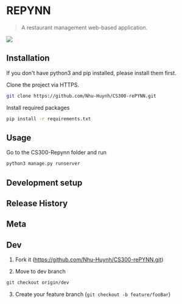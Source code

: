 # REPYNN
> A restaurant management web-based application.


![](header.png)

## Installation

If you don't have python3 and pip installed, please install them first.

Clone the project via HTTPS.

```sh
git clone https://github.com/Nhu-Huynh/CS300-rePYNN.git
```

Install required packages
```sh
pip install -r requirements.txt
```

## Usage 
Go to the CS300-Repynn folder and run

```sh
python3 manage.py runserver
```

## Development setup



## Release History


## Meta


## Dev

1. Fork it (https://github.com/Nhu-Huynh/CS300-rePYNN.git)

2. Move to dev branch
```sh
git checkout origin/dev
```
3. Create your feature branch (`git checkout -b feature/fooBar`)


